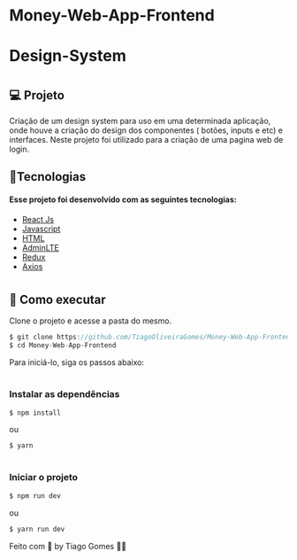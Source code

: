 # Money-Web-App-Frontend
# Design-System


# <h2>💻 Projeto</h2>

Criação de um design system para uso em uma determinada aplicação, onde houve a criação do design dos componentes ( botões, inputs e etc) e interfaces. Neste projeto 
foi utilizado para a criação de uma pagina web de login.

<h2>🧪Tecnologias</h2>
<h4>Esse projeto foi desenvolvido com as seguintes tecnologias: </h4>

* [React Js](https://reactjs.org)
* [Javascript](https://developer.mozilla.org/pt-BR/docs/Web/JavaScript)
* [HTML](https://developer.mozilla.org/pt-BR/docs/Web/html)
* [AdminLTE](https://adminlte.io)
* [Redux](https://redux.js.org)
* [Axios](https://axios-http.com)


# <h2>🚀 Como executar</h2>
Clone o projeto e acesse a pasta do mesmo.

```javascript
$ git clone https://github.com/TiagoOliveiraGomes/Money-Web-App-Frontend.git
$ cd Money-Web-App-Frontend
```
Para iniciá-lo, siga os passos abaixo:

# <h3>Instalar as dependências</h3>
```javascript
$ npm install
```
ou

```javascript
$ yarn
```

# <h3>Iniciar o projeto</h3>
```javascript
$ npm run dev
```
ou

```javascript
$ yarn run dev
```


Feito com 🧡 by Tiago Gomes 👋🏻 
